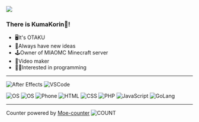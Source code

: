 <img src="https://count.getloli.com/get/@github-profile-kumakorin" />


### There is KumaKorin👋!

- 🖥It's OTAKU
- 🌟Always have new ideas
- 🕹Owner of MIAOMC Minecraft server
- 🎥Video maker
- 👩‍💻Interested in programming

---

![After Effects](https://img.shields.io/badge/-After%20Effects-9796f2?style=flat-square&logo=adobe%20after%20effects&logoColor=white) ![VSCode](https://img.shields.io/badge/-Visual%20Studio%20Code-3383b8?style=flat-square&logo=Visual%20Studio%20Code&logoColor=white) 

![OS](https://img.shields.io/badge/OS-Windows-33aadd?style=flat-square&logo=windows&logoColor=ffffff) ![OS](https://img.shields.io/badge/OS-CentOS-8b1875?style=flat-square&logo=centos&logoColor=ffffff) ![Phone](https://img.shields.io/badge/XiaoMi-Mi%2012%20SPro-e96518?style=flat-square&logo=xiaomi&logoColor=ffffff)
![HTML](https://img.shields.io/badge/-HTML5-E34F26?style=flat-square&logo=html5&logoColor=white) ![CSS](https://img.shields.io/badge/-CSS3-149cd5?style=flat-square&logo=css3&logoColor=white) ![PHP](https://img.shields.io/badge/-PHP-687cb0?style=flat-square&logo=PHP&logoColor=white) ![JavaScript](https://img.shields.io/badge/-JavaScript-0e84ce?style=flat-square&logo=javascript&logoColor=white) ![GoLang](https://img.shields.io/badge/-Golang-05a6dc?style=flat-square&logo=GO&logoColor=white)

---

Counter powered by [Moe-counter](https://github.com/journey-ad/Moe-counter)
![COUNT](https://api.miaomc.cn/count/count_core?aid=korin_no_github)
